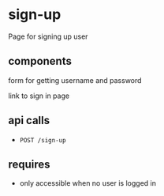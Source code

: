 # sign-up

Page for signing up user

## components

form for getting username and password

link to sign in page

## api calls

- `POST /sign-up`

## requires

- only accessible when no user is logged in
